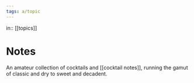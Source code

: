 ```yaml
---
tags: a/topic
---
```

in:: [[topics]]

# Notes
An amateur collection of cocktails and [[cocktail notes]], running the gamut of classic and dry to sweet and decadent.
